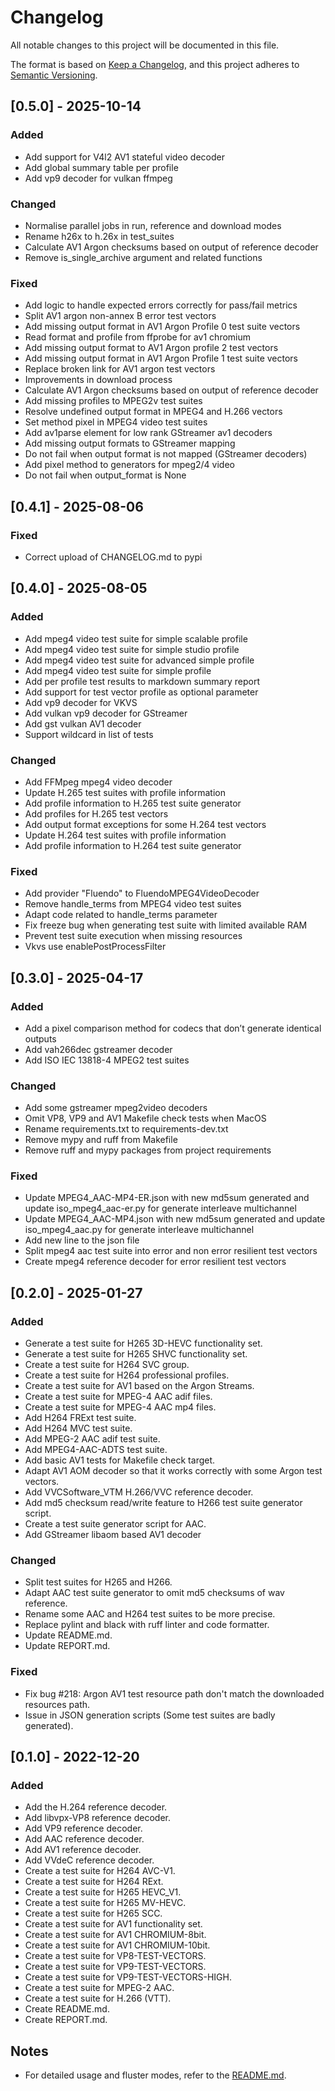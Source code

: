 # Changelog

All notable changes to this project will be documented in this file.

The format is based on [Keep a Changelog](https://keepachangelog.com/en/1.1.0/),
and this project adheres to [Semantic Versioning](https://semver.org/spec/v2.0.0.html).

## [0.5.0] - 2025-10-14

### Added
- Add support for V4l2 AV1 stateful video decoder
- Add global summary table per profile
- Add vp9 decoder for vulkan ffmpeg

### Changed
- Normalise parallel jobs in run, reference and download modes
- Rename h26x to h.26x in test_suites
- Calculate AV1 Argon checksums based on output of reference decoder
- Remove is_single_archive argument and related functions

### Fixed
- Add logic to handle expected errors correctly for pass/fail metrics
- Split AV1 argon non-annex B error test vectors
- Add missing output format in AV1 Argon Profile 0 test suite vectors
- Read format and profile from ffprobe for av1 chromium
- Add missing output format to AV1 Argon profile 2 test vectors
- Add missing output format in AV1 Argon Profile 1 test suite vectors
- Replace broken link for AV1 argon test vectors
- Improvements in download process
- Calculate AV1 Argon checksums based on output of reference decoder
- Add missing profiles to MPEG2v test suites
- Resolve undefined output format in MPEG4 and H.266 vectors
- Set method pixel in MPEG4 video test suites
- Add av1parse element for low rank GStreamer av1 decoders
- Add missing output formats to GStreamer mapping
- Do not fail when output format is not mapped (GStreamer decoders)
- Add pixel method to generators for mpeg2/4 video
- Do not fail when output_format is None


## [0.4.1] - 2025-08-06

### Fixed
- Correct upload of CHANGELOG.md to pypi


## [0.4.0] - 2025-08-05

### Added
- Add mpeg4 video test suite for simple scalable profile
- Add mpeg4 video test suite for simple studio profile
- Add mpeg4 video test suite for advanced simple profile
- Add mpeg4 video test suite for simple profile
- Add per profile test results to markdown summary report
- Add support for test vector profile as optional parameter
- Add vp9 decoder for VKVS
- Add vulkan vp9 decoder for GStreamer
- Add gst vulkan AV1 decoder
- Support wildcard in list of tests

### Changed
- Add FFMpeg mpeg4 video decoder
- Update H.265 test suites with profile information
- Add profile information to H.265 test suite generator
- Add profiles for H.265 test vectors
- Add output format exceptions for some H.264 test vectors
- Update H.264 test suites with profile information
- Add profile information to H.264 test suite generator

### Fixed
- Add provider "Fluendo" to FluendoMPEG4VideoDecoder
- Remove handle_terms from MPEG4 video test suites
- Adapt code related to handle_terms parameter
- Fix freeze bug when generating test suite with limited available RAM
- Prevent test suite execution when missing resources
- Vkvs use enablePostProcessFilter


## [0.3.0] - 2025-04-17

### Added
- Add a pixel comparison method for codecs that don’t generate identical outputs
- Add vah266dec gstreamer decoder
- Add ISO IEC 13818-4 MPEG2 test suites

### Changed
- Add some gstreamer mpeg2video decoders
- Omit VP8, VP9 and AV1 Makefile check tests when MacOS
- Rename requirements.txt to requirements-dev.txt
- Remove mypy and ruff from Makefile
- Remove ruff and mypy packages from project requirements

### Fixed
- Update MPEG4_AAC-MP4-ER.json with new md5sum generated and update iso_mpeg4_aac-er.py for generate interleave multichannel
- Update MPEG4_AAC-MP4.json with new md5sum generated and update iso_mpeg4_aac.py for generate interleave multichannel
- Add new line to the json file
- Split mpeg4 aac test suite into error and non error resilient test vectors
- Create mpeg4 reference decoder for error resilient test vectors


## [0.2.0] - 2025-01-27

### Added

- Generate a test suite for H265 3D-HEVC functionality set.
- Generate a test suite for H265 SHVC functionality set.
- Create a test suite for H264 SVC group.
- Create a test suite for H264 professional profiles.
- Create a test suite for AV1 based on the Argon Streams.
- Create a test suite for MPEG-4 AAC adif files.
- Create a test suite for MPEG-4 AAC mp4 files.
- Add H264 FRExt test suite.
- Add H264 MVC test suite.
- Add MPEG-2 AAC adif test suite.
- Add MPEG4-AAC-ADTS test suite.
- Add basic AV1 tests for Makefile check target.
- Adapt AV1 AOM decoder so that it works correctly with some Argon test vectors.
- Add VVCSoftware_VTM H.266/VVC reference decoder.
- Add md5 checksum read/write feature to H266 test suite generator script.
- Create a test suite generator script for AAC.
- Add GStreamer libaom based AV1 decoder

### Changed

- Split test suites for H265 and H266.
- Adapt AAC test suite generator to omit md5 checksums of wav reference.
- Rename some AAC and H264 test suites to be more precise.
- Replace pylint and black with ruff linter and code formatter.
- Update README.md.
- Update REPORT.md.

### Fixed

- Fix bug #218: Argon AV1 test resource path don't match the downloaded resources path.
- Issue in JSON generation scripts (Some test suites are badly generated).

## [0.1.0] - 2022-12-20

### Added

- Add the H.264 reference decoder.
- Add libvpx-VP8 reference decoder.
- Add VP9 reference decoder.
- Add AAC reference decoder.
- Add AV1 reference decoder.
- Add VVdeC reference decoder.
- Create a test suite for H264 AVC-V1.
- Create a test suite for H264 RExt.
- Create a test suite for H265 HEVC_V1.
- Create a test suite for H265 MV-HEVC.
- Create a test suite for H265 SCC.
- Create a test suite for AV1 functionality set.
- Create a test suite for AV1 CHROMIUM-8bit.
- Create a test suite for AV1 CHROMIUM-10bit.
- Create a test suite for VP8-TEST-VECTORS.
- Create a test suite for VP9-TEST-VECTORS.
- Create a test suite for VP9-TEST-VECTORS-HIGH.
- Create a test suite for MPEG-2 AAC.
- Create a test suite for H.266 (VTT).
- Create README.md.
- Create REPORT.md.

## Notes

- For detailed usage and fluster modes, refer to the [README.md](README.md).
